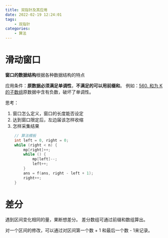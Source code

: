 ```yaml
---
title: 双指针及其应用
date: 2022-02-19 12:24:01
tags:
    - 双指针
categories:
    - 算法
---
```


# 滑动窗口
**窗口的数据结构**根据各种数据结构的特点

应用条件：**原数据必须满足单调性**，**不满足的可以用前缀和**。
例如：[560. 和为 K 的子数组](https://leetcode-cn.com/problems/subarray-sum-equals-k/)原数据中含有负数，破坏了单调性。

思考：
1. 窗口怎么定义，窗口的长度能否设定
2. 达到窗口限定后，左边届该怎样收缩
3. 怎样采集结果

```c++
    // 算法模板
    int left = 0, right = 0;
    while (right < n) {
        mp[right]++;
        while () {
            mp[left]--;
            left++;
        }
        ans = f(ans, right - left + 1);
        right++;
    }
```

# 差分
遇到区间变化相同的量，果断想差分。
差分数组可通过前缀和数组算出。

对一个区间的修改，可以通过对区间第一个数 + 1 和最后一个数 - 1来记录。
